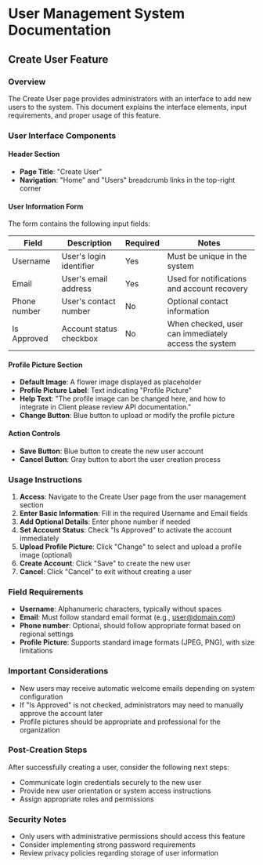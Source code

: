 # User Management System Documentation

## Create User Feature

### Overview
The Create User page provides administrators with an interface to add new users to the system. This document explains the interface elements, input requirements, and proper usage of this feature.

### User Interface Components

#### Header Section
- **Page Title**: "Create User"
- **Navigation**: "Home" and "Users" breadcrumb links in the top-right corner

#### User Information Form
The form contains the following input fields:

| Field | Description | Required | Notes |
|-------|-------------|----------|-------|
| Username | User's login identifier | Yes | Must be unique in the system |
| Email | User's email address | Yes | Used for notifications and account recovery |
| Phone number | User's contact number | No | Optional contact information |
| Is Approved | Account status checkbox | No | When checked, user can immediately access the system |

#### Profile Picture Section
- **Default Image**: A flower image displayed as placeholder
- **Profile Picture Label**: Text indicating "Profile Picture"
- **Help Text**: "The profile image can be changed here, and how to integrate in Client please review API documentation."
- **Change Button**: Blue button to upload or modify the profile picture

#### Action Controls
- **Save Button**: Blue button to create the new user account
- **Cancel Button**: Gray button to abort the user creation process

### Usage Instructions

1. **Access**: Navigate to the Create User page from the user management section
2. **Enter Basic Information**: Fill in the required Username and Email fields
3. **Add Optional Details**: Enter phone number if needed
4. **Set Account Status**: Check "Is Approved" to activate the account immediately
5. **Upload Profile Picture**: Click "Change" to select and upload a profile image (optional)
6. **Create Account**: Click "Save" to create the new user
7. **Cancel**: Click "Cancel" to exit without creating a user

### Field Requirements

- **Username**: Alphanumeric characters, typically without spaces
- **Email**: Must follow standard email format (e.g., user@domain.com)
- **Phone number**: Optional, should follow appropriate format based on regional settings
- **Profile Picture**: Supports standard image formats (JPEG, PNG), with size limitations

### Important Considerations

- New users may receive automatic welcome emails depending on system configuration
- If "Is Approved" is not checked, administrators may need to manually approve the account later
- Profile pictures should be appropriate and professional for the organization

### Post-Creation Steps

After successfully creating a user, consider the following next steps:
- Communicate login credentials securely to the new user
- Provide new user orientation or system access instructions
- Assign appropriate roles and permissions

### Security Notes

- Only users with administrative permissions should access this feature
- Consider implementing strong password requirements
- Review privacy policies regarding storage of user information
